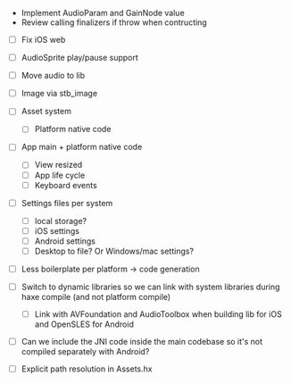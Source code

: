 - Implement AudioParam and GainNode value
- Review calling finalizers if throw when contructing
- [ ] Fix iOS web
- [ ] AudioSprite play/pause support
- [ ] Move audio to lib

- [ ] Image via stb_image
- [ ] Asset system
    - [ ] Platform native code
- [ ] App main + platform native code
    - [ ] View resized
    - [ ] App life cycle
    - [ ] Keyboard events
- [ ] Settings files per system
    - [ ] local storage?
    - [ ] iOS settings
    - [ ] Android settings
    - [ ] Desktop to file? Or Windows/mac settings?
- [ ] Less boilerplate per platform -> code generation

- [ ] Switch to dynamic libraries so we can link with system libraries during haxe compile (and not platform compile)
    - [ ] Link with AVFoundation and AudioToolbox when building lib for iOS and OpenSLES for Android
- [ ] Can we include the JNI code inside the main codebase so it's not compiled separately with Android?
- [ ] Explicit path resolution in Assets.hx